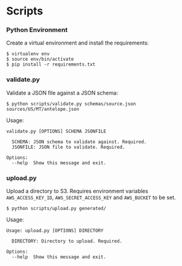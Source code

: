 # Scripts

### Python Environment

Create a virtual environment and install the requirements:

```
$ virtualenv env
$ source env/bin/activate
$ pip install -r requirements.txt
```

### validate.py

Validate a JSON file against a JSON schema:

```
$ python scripts/validate.py schemas/source.json sources/US/MT/antelope.json
```

Usage:

```
validate.py [OPTIONS] SCHEMA JSONFILE

  SCHEMA: JSON schema to validate against. Required.
  JSONFILE: JSON file to validate. Required.

Options:
  --help  Show this message and exit.
```

### upload.py

Upload a directory to S3. Requires environment variables `AWS_ACCESS_KEY_ID`, `AWS_SECRET_ACCESS_KEY` and `AWS_BUCKET` to be set.

```
$ python scripts/upload.py generated/
```

Usage:

```
Usage: upload.py [OPTIONS] DIRECTORY

  DIRECTORY: Directory to upload. Required.

Options:
  --help  Show this message and exit.
```